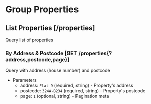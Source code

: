 # Group Properties

## List Properties [/properties]
Query list of properties

### By Address & Postcode [GET /properties{?address,postcode,page}]
Query with address (house number) and postcode

+ Parameters
    + address: `Flat 9` (required, string) - Property's address
    + postcode: `324A-B234` (required, string) - Property's postcode
    + page: `1` (optional, string) - Pagination meta

<!-- ### By Postcode & Radius [GET /properties/area{?postcode,radius,page}]
Get a single note.

+ Parameters
    + postcode: `324A-B234` (required, string) - Full property's postcode
    + radius: `10` (optional, string) - Radius with center is property's postcode
        + Members
            + 10
            + 20
            + 30
            + 50
    + page: `1` (optional, string) - Pagination meta -->